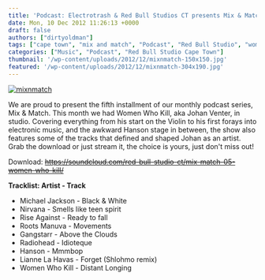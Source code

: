 ```yaml
---
title: 'Podcast: Electrotrash & Red Bull Studios CT presents Mix & Match 05 Women Who Kill'
date: Mon, 10 Dec 2012 11:26:13 +0000
draft: false
authors: ["dirtyoldman"]
tags: ["cape town", "mix and match", "Podcast", "Red Bull Studio", "women who kill"]
categories: ["Music", "Podcast", "Red Bull Studio Cape Town"]
thumbnail: '/wp-content/uploads/2012/12/mixnmatch-150x150.jpg'
featured: '/wp-content/uploads/2012/12/mixnmatch-304x190.jpg'
---
```


[![](/wp-content/uploads/2012/12/mixnmatch-e1355137781754.jpg "mixnmatch")](/2012/12/10/podcast-electrotrash-red-bull-studios-ct-presents-mix-match-05-women-who-kill/mixnmatch/)

We are proud to present the fifth installment of our monthly podcast series, Mix & Match. This month we had Women Who Kill, aka Johan Venter, in studio. Covering everything from his start on the Violin to his first forays into electronic music, and the awkward Hanson stage in between, the show also features some of the tracks that defined and shaped Johan as an artist. Grab the download or just stream it, the choice is yours, just don't miss out!

Download: ~~https://soundcloud.com/red-bull-studio-ct/mix-match-05-women-who-kill/~~

**Tracklist: Artist - Track**

- Michael Jackson - Black & White
- Nirvana - Smells like teen spirit
- Rise Against - Ready to fall
- Roots Manuva - Movements
- Gangstarr - Above the Clouds
- Radiohead - Idioteque
- Hanson - Mmmbop
- Lianne La Havas - Forget (Shlohmo remix)
- Women Who Kill - Distant Longing
